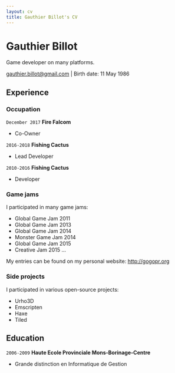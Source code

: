 ```yaml
---
layout: cv
title: Gauthier Billot's CV
---
```

# Gauthier Billot
Game developer on many platforms.

<div id="webaddress">
<a href="gauthier.billot@gmail.com">gauthier.billot@gmail.com</a> | Birth date: 11 May 1986
</div>


## Experience

### Occupation

`December 2017`
__Fire Falcom__

- Co-Owner

`2016-2018`
__Fishing Cactus__

- Lead Developer

`2010-2016`
__Fishing Cactus__

- Developer

### Game jams

I participated in many game jams:

 - Global Game Jam 2011
 - Global Game Jam 2013
 - Global Game Jam 2014
 - Monster Game Jam 2014
 - Global Game Jam 2015
 - Creative Jam 2015
 ...
 
 My entries can be found on my personal website: http://gogopr.org
 

### Side projects

I participated in various open-source projects:

  - Urho3D
  - Emscripten
  - Haxe
  - Tiled


## Education

`2006-2009`
__Haute Ecole Provinciale Mons-Borinage-Centre__

- Grande distinction en Informatique de Gestion


<!-- ### Footer

Last updated: 2018 -->


